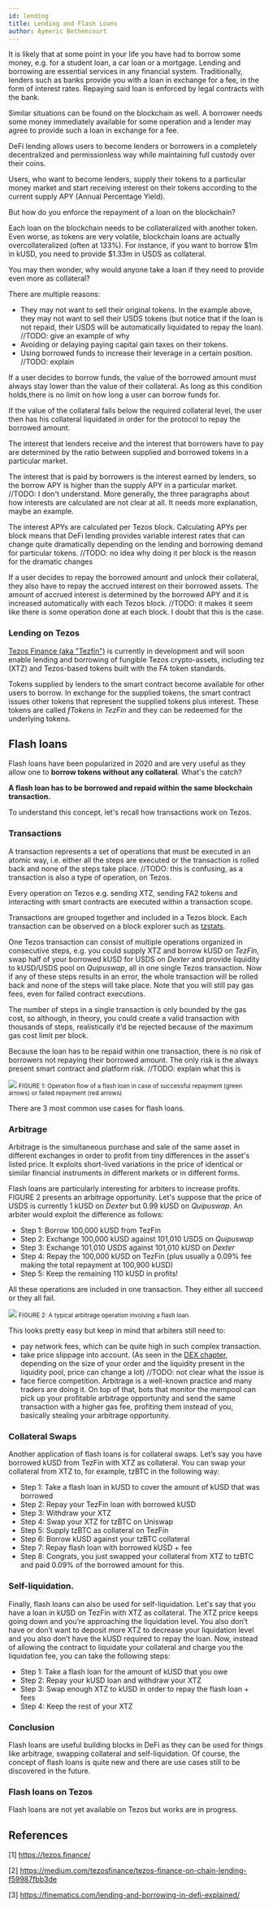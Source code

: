 ```yaml
---
id: lending
title: Lending and Flash Loans
author: Aymeric Bethencourt
---
```


It is likely that at some point in your life you have had to borrow some money, e.g. for a student loan, a car loan or a mortgage. Lending and borrowing are essential services in any financial system. Traditionally, lenders such as banks provide you with a loan in exchange for a fee, in the form of interest rates. Repaying said loan is enforced by legal contracts with the bank.

Similar situations can be found on the blockchain as well. A borrower needs some money immediately available for some operation and a lender may agree to provide such a loan in exchange for a fee. 

DeFi lending allows users to become lenders or borrowers in a completely decentralized and permissionless way while maintaining full custody over their coins. 

Users, who want to become lenders, supply their tokens to a particular money market and start receiving interest on their tokens according to the current supply APY (Annual Percentage Yield). 

But how do you enforce the repayment of a loan on the blockchain? 

Each loan on the blockchain needs to be collateralized with another token. Even worse, as tokens are very volatile, blockchain loans are actually overcollateralized (often at 133%). For instance, if you want to borrow $1m in kUSD, you need to provide $1.33m in USDS as collateral. 

You may then wonder, why would anyone take a loan if they need to provide even more as collateral?

There are multiple reasons:
- They may not want to sell their original tokens. In the example above, they may not want to sell their USDS tokens (but notice that if the loan is not repaid, their USDS will be automatically liquidated to repay the loan).
//TODO: give an example of why
- Avoiding or delaying paying capital gain taxes on their tokens.
- Using borrowed funds to increase their leverage in a certain position. 
//TODO: explain

If a user decides to borrow funds, the value of the borrowed amount must always stay lower than the value of their collateral. As long as this condition holds,there is no limit on how long a user can borrow funds for.

If the value of the collateral falls below the required collateral level, the user then has his collateral liquidated in order for the protocol to repay the borrowed amount.

The interest that lenders receive and the interest that borrowers have to pay are determined by the ratio between supplied and borrowed tokens in a particular market. 

The interest that is paid by borrowers is the interest earned by lenders, so the borrow APY is higher than the supply APY in a particular market.
//TODO: I don't understand. More generally, the three paragraphs about how interests are calculated are not clear at all. It needs more explanation, maybe an example.

The interest APYs are calculated per Tezos block. Calculating APYs per block means that DeFi lending provides variable interest rates that can change quite dramatically depending on the lending and borrowing demand for particular tokens. 
//TODO: no idea why doing it per block is the reason for the dramatic changes

If a user decides to repay the borrowed amount and unlock their collateral, they also have to repay the accrued interest on their borrowed assets. The amount of accrued interest is determined by the borrowed APY and it is increased automatically with each Tezos block. 
//TODO: it makes it seem like there is some operation done at each block. I doubt that this is the case.

### Lending on Tezos
[Tezos Finance (aka "Tezfin")](https://tezos.finance/) is currently in development and will soon enable lending and borrowing of fungible Tezos crypto-assets, including tez (XTZ) and Tezos-based tokens built with the FA token standards.

Tokens supplied by lenders to the smart contract become available for other users to borrow. In exchange for the supplied tokens, the smart contract issues other tokens that represent the supplied tokens plus interest. These tokens are called _fTokens_ in _TezFin_ and they can be redeemed for the underlying tokens. 

## Flash loans
Flash loans have been popularized in 2020 and are very useful as they allow one to **borrow tokens without any collateral**. What's the catch?

**A flash loan has to be borrowed and repaid within the same blockchain transaction.** 

To understand this concept, let's recall how transactions work on Tezos.

### Transactions
A transaction represents a set of operations that must be executed in an atomic way, i.e. either all the steps are executed or the transaction is rolled back and none of the steps take place.
//TODO: this is confusing, as a transaction is also a type of operation, on Tezos.

Every operation on Tezos e.g. sending XTZ, sending FA2 tokens and interacting with smart contracts are executed within a transaction scope. 

Transactions are grouped together and included in a Tezos block. Each transaction can be observed on a block explorer such as [tzstats](https://tzstats.com/).

One Tezos transaction can consist of multiple operations organized in consecutive steps, e.g. you could supply XTZ and borrow kUSD on _TezFin_, swap half of your borrowed kUSD for USDS on _Dexter_ and provide liquidity to kUSD/USDS pool on _Quipuswap_, all in one single Tezos transaction. Now if any of these steps results in an error, the whole transaction will be rolled back and none of the steps will take place. Note that you will still pay gas fees, even for failed contract executions.  

The number of steps in a single transaction is only bounded by the gas cost, so although, in theory, you could create a valid transaction with thousands of steps, realistically it’d be rejected because of the maximum gas cost limit per block. 

Because the loan has to be repaid within one transaction, there is no risk of borrowers not repaying their borrowed amount. The only risk is the always present smart contract and platform risk.
//TODO: explain what this is

![](../../static/img/defi/flash-loan.svg)
<small className="figure">FIGURE 1: Operation flow of a flash loan in case of successful repayment (green arrows) or failed repayment (red arrows)</small>

There are 3 most common use cases for flash loans. 

### Arbitrage
Arbitrage is the simultaneous purchase and sale of the same asset in different exchanges in order to profit from tiny differences in the asset's listed price. It exploits short-lived variations in the price of identical or similar financial instruments in different markets or in different forms.

Flash loans are particularly interesting for arbiters to increase profits. FIGURE 2 presents an arbitrage opportunity. Let's suppose that the price of USDS is currently 1 kUSD on _Dexter_ but 0.99 kUSD on _Quipuswap_. An arbiter would exploit the difference as follows:

- Step 1: Borrow 100,000 kUSD from TezFin
- Step 2: Exchange 100,000 kUSD against 101,010 USDS on _Quipuswap_
- Step 3: Exchange 101,010 USDS against 101,010 kUSD on _Dexter_
- Step 4: Repay the 100,000 kUSD on TezFin (plus usually a 0.09% fee making the total repayment at 100,900 kUSD)
- Step 5: Keep the remaining 110 kUSD in profits!

All these operations are included in one transaction. They either all succeed or they all fail.


![](../../static/img/defi/arbitrage.svg)
<small className="figure">FIGURE 2: A typical arbitrage operation involving a flash loan.</small>

This looks pretty easy but keep in mind that arbiters still need to:
- pay network fees, which can be quite high in such complex transaction.
- take price slippage into account. (As seen in the [DEX chapter](/defi/dexs), depending on the size of your order and the liquidity present in the liquidity pool, price can change a lot)
//TODO: not clear what the issue is
- face fierce competition. Arbitrage is a well-known practice and many traders are doing it. On top of that, bots that monitor the mempool can pick up your profitable arbitrage opportunity and send the same transaction with a higher gas fee, profiting them instead of you, basically stealing your arbitrage opportunity.

### Collateral Swaps
Another application of flash loans is for collateral swaps. Let’s say you have borrowed kUSD from TezFin with XTZ as collateral. You can swap your collateral from XTZ to, for example, tzBTC in the following way:

- Step 1: Take a flash loan in kUSD to cover the amount of kUSD that was borrowed
- Step 2: Repay your TezFin loan with borrowed kUSD 
- Step 3: Withdraw your XTZ 
- Step 4: Swap your XTZ for tzBTC on Uniswap 
- Step 5: Supply tzBTC as collateral on TezFin 
- Step 6: Borrow kUSD against your tzBTC collateral 
- Step 7: Repay flash loan with borrowed kUSD + fee 
- Step 8: Congrats, you just swapped your collateral from XTZ to tzBTC and paid 0.09% of the borrowed amount for this. 

### Self-liquidation.
Finally, flash loans can also be used for self-liquidation. Let's say that you have a loan in kUSD on TezFin with XTZ as collateral. The XTZ price keeps going down and you’re approaching the liquidation level. You also don’t have or don’t want to deposit more XTZ to decrease your liquidation level and you also don’t have the kUSD required to repay the loan. Now, instead of allowing the contract to liquidate your collateral and charge you the liquidation fee, you can take the following steps:

- Step 1: Take a flash loan for the amount of kUSD that you owe
- Step 2: Repay your kUSD loan and withdraw your XTZ
- Step 3: Swap enough XTZ to kUSD in order to repay the flash loan + fees 
- Step 4: Keep the rest of your XTZ 

### Conclusion
Flash loans are useful building blocks in DeFi as they can be used for things like arbitrage, swapping collateral and self-liquidation. Of course, the concept of flash loans is quite new and there are use cases still to be discovered in the future. 

### Flash loans on Tezos
Flash loans are not yet available on Tezos but works are in progress.

## References

[1] https://tezos.finance/

[2] https://medium.com/tezosfinance/tezos-finance-on-chain-lending-f59987fbb3de

[3] https://finematics.com/lending-and-borrowing-in-defi-explained/
